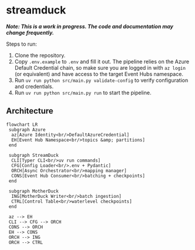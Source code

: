 # streamduck

***Note: This is a work in progress. The code and documentation may change frequently.***

Steps to run:

1. Clone the repository.
2. Copy `.env.example` to `.env` and fill it out. The pipeline relies on the Azure Default Credential chain, so make sure you are logged in with `az login` (or equivalent) and have access to the target Event Hubs namespace.
3. Run `uv run python src/main.py validate-config` to verify configuration and credentials.
4. Run `uv run python src/main.py run` to start the pipeline.

## Architecture

```mermaid
flowchart LR
 subgraph Azure
  az[Azure Identity<br/>DefaultAzureCredential]
  EH[Event Hub Namespace<br/>topics &amp; partitions]
 end

 subgraph StreamDuck
  CLI[Typer CLI<br/>uv run commands]
  CFG[Config Loader<br/>.env + Pydantic]
  ORCH[Async Orchestrator<br/>mapping manager]
  CONS[Event Hub Consumer<br/>batching + checkpoints]
 end

 subgraph MotherDuck
  ING[MotherDuck Writer<br/>batch ingestion]
  CTRL[Control Table<br/>waterlevel checkpoints]
 end

 az --> EH
 CLI --> CFG --> ORCH
 CONS --> ORCH
 EH --> CONS
 ORCH --> ING
 ORCH --> CTRL
```
